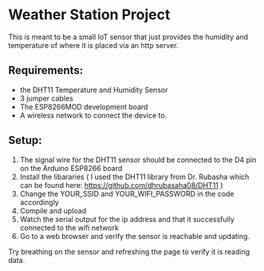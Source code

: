 # Weather Station Project
This is meant to be a small IoT sensor that just provides the humidity and temperature of where it is placed via an http server.

## Requirements:
- the DHT11 Temperature and Humidity Sensor
- 3 jumper cables
- The ESP8266MOD development board
- A wireless network to connect the device to.

## Setup:
1. The signal wire for the DHT11 sensor should be connected to the D4 pin on the Arduino ESP8266 board
2. Install the libararies ( I used the DHT11 library from Dr. Rubasha which can be found here: https://github.com/dhrubasaha08/DHT11 )
3. Change the YOUR_SSID and YOUR_WIFI_PASSWORD in the code accordingly
4. Compile and upload
5. Watch the serial output for the ip address and that it successfully connected to the wifi network
6. Go to a web browser and verify the sensor is reachable and updating.

Try breathing on the sensor and refreshing the page to verify it is reading data.
